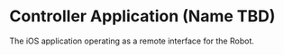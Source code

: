 # Controller Application (Name TBD)

The iOS application operating as a remote interface for the Robot.
